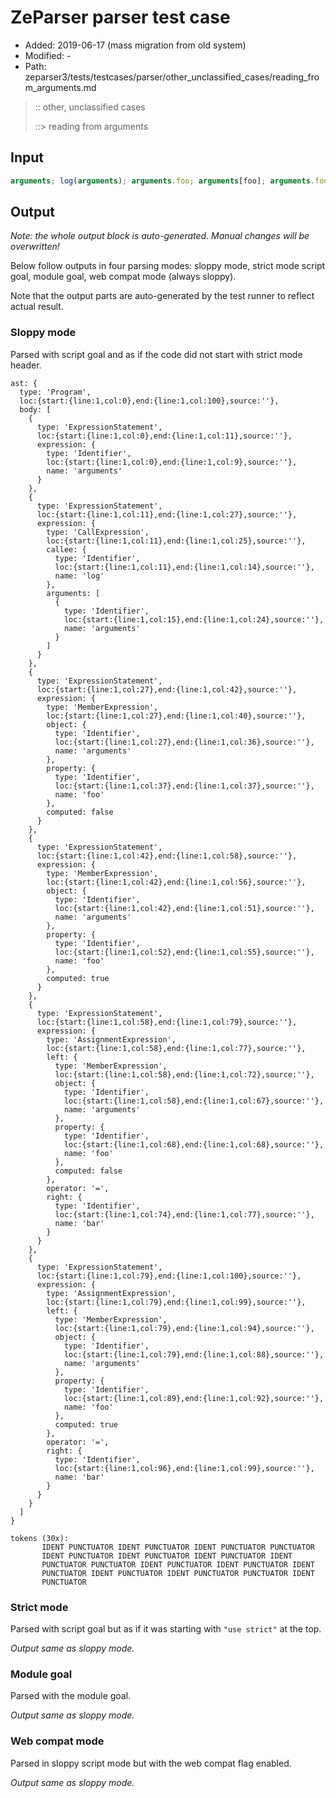 # ZeParser parser test case

- Added: 2019-06-17 (mass migration from old system)
- Modified: -
- Path: zeparser3/tests/testcases/parser/other_unclassified_cases/reading_from_arguments.md

> :: other, unclassified cases
>
> ::> reading from arguments

## Input

`````js
arguments; log(arguments); arguments.foo; arguments[foo]; arguments.foo = bar; arguments[foo] = bar;
`````

## Output

_Note: the whole output block is auto-generated. Manual changes will be overwritten!_

Below follow outputs in four parsing modes: sloppy mode, strict mode script goal, module goal, web compat mode (always sloppy).

Note that the output parts are auto-generated by the test runner to reflect actual result.

### Sloppy mode

Parsed with script goal and as if the code did not start with strict mode header.

`````
ast: {
  type: 'Program',
  loc:{start:{line:1,col:0},end:{line:1,col:100},source:''},
  body: [
    {
      type: 'ExpressionStatement',
      loc:{start:{line:1,col:0},end:{line:1,col:11},source:''},
      expression: {
        type: 'Identifier',
        loc:{start:{line:1,col:0},end:{line:1,col:9},source:''},
        name: 'arguments'
      }
    },
    {
      type: 'ExpressionStatement',
      loc:{start:{line:1,col:11},end:{line:1,col:27},source:''},
      expression: {
        type: 'CallExpression',
        loc:{start:{line:1,col:11},end:{line:1,col:25},source:''},
        callee: {
          type: 'Identifier',
          loc:{start:{line:1,col:11},end:{line:1,col:14},source:''},
          name: 'log'
        },
        arguments: [
          {
            type: 'Identifier',
            loc:{start:{line:1,col:15},end:{line:1,col:24},source:''},
            name: 'arguments'
          }
        ]
      }
    },
    {
      type: 'ExpressionStatement',
      loc:{start:{line:1,col:27},end:{line:1,col:42},source:''},
      expression: {
        type: 'MemberExpression',
        loc:{start:{line:1,col:27},end:{line:1,col:40},source:''},
        object: {
          type: 'Identifier',
          loc:{start:{line:1,col:27},end:{line:1,col:36},source:''},
          name: 'arguments'
        },
        property: {
          type: 'Identifier',
          loc:{start:{line:1,col:37},end:{line:1,col:37},source:''},
          name: 'foo'
        },
        computed: false
      }
    },
    {
      type: 'ExpressionStatement',
      loc:{start:{line:1,col:42},end:{line:1,col:58},source:''},
      expression: {
        type: 'MemberExpression',
        loc:{start:{line:1,col:42},end:{line:1,col:56},source:''},
        object: {
          type: 'Identifier',
          loc:{start:{line:1,col:42},end:{line:1,col:51},source:''},
          name: 'arguments'
        },
        property: {
          type: 'Identifier',
          loc:{start:{line:1,col:52},end:{line:1,col:55},source:''},
          name: 'foo'
        },
        computed: true
      }
    },
    {
      type: 'ExpressionStatement',
      loc:{start:{line:1,col:58},end:{line:1,col:79},source:''},
      expression: {
        type: 'AssignmentExpression',
        loc:{start:{line:1,col:58},end:{line:1,col:77},source:''},
        left: {
          type: 'MemberExpression',
          loc:{start:{line:1,col:58},end:{line:1,col:72},source:''},
          object: {
            type: 'Identifier',
            loc:{start:{line:1,col:58},end:{line:1,col:67},source:''},
            name: 'arguments'
          },
          property: {
            type: 'Identifier',
            loc:{start:{line:1,col:68},end:{line:1,col:68},source:''},
            name: 'foo'
          },
          computed: false
        },
        operator: '=',
        right: {
          type: 'Identifier',
          loc:{start:{line:1,col:74},end:{line:1,col:77},source:''},
          name: 'bar'
        }
      }
    },
    {
      type: 'ExpressionStatement',
      loc:{start:{line:1,col:79},end:{line:1,col:100},source:''},
      expression: {
        type: 'AssignmentExpression',
        loc:{start:{line:1,col:79},end:{line:1,col:99},source:''},
        left: {
          type: 'MemberExpression',
          loc:{start:{line:1,col:79},end:{line:1,col:94},source:''},
          object: {
            type: 'Identifier',
            loc:{start:{line:1,col:79},end:{line:1,col:88},source:''},
            name: 'arguments'
          },
          property: {
            type: 'Identifier',
            loc:{start:{line:1,col:89},end:{line:1,col:92},source:''},
            name: 'foo'
          },
          computed: true
        },
        operator: '=',
        right: {
          type: 'Identifier',
          loc:{start:{line:1,col:96},end:{line:1,col:99},source:''},
          name: 'bar'
        }
      }
    }
  ]
}

tokens (30x):
       IDENT PUNCTUATOR IDENT PUNCTUATOR IDENT PUNCTUATOR PUNCTUATOR
       IDENT PUNCTUATOR IDENT PUNCTUATOR IDENT PUNCTUATOR IDENT
       PUNCTUATOR PUNCTUATOR IDENT PUNCTUATOR IDENT PUNCTUATOR IDENT
       PUNCTUATOR IDENT PUNCTUATOR IDENT PUNCTUATOR PUNCTUATOR IDENT
       PUNCTUATOR
`````

### Strict mode

Parsed with script goal but as if it was starting with `"use strict"` at the top.

_Output same as sloppy mode._

### Module goal

Parsed with the module goal.

_Output same as sloppy mode._

### Web compat mode

Parsed in sloppy script mode but with the web compat flag enabled.

_Output same as sloppy mode._
